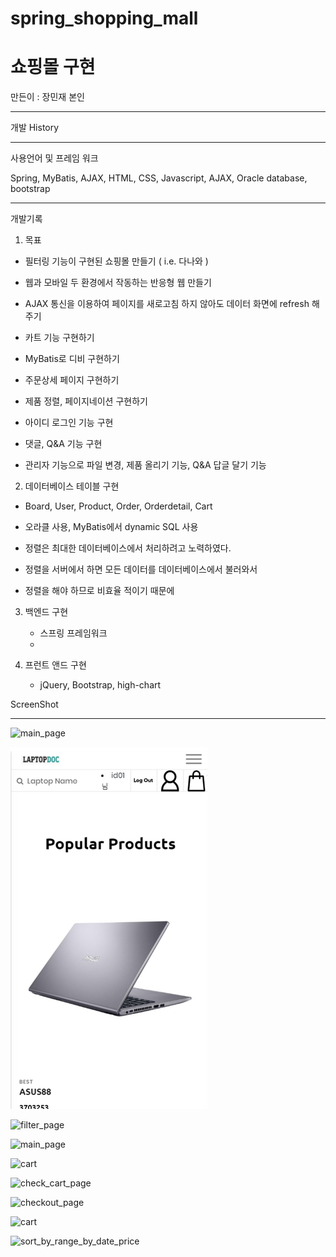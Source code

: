 # spring_shopping_mall

# 쇼핑몰 구현

만든이 :  장민재 본인 

***

개발 History

---

사용언어 및 프레임 워크

Spring, MyBatis, AJAX, HTML, CSS, Javascript, AJAX, Oracle database, bootstrap

---

개발기록

1.  목표

   * 필터링 기능이 구현된 쇼핑몰 만들기 ( i.e. 다나와 ) 

   * 웹과 모바일 두 환경에서 작동하는 반응형 웹 만들기

   * AJAX 통신을 이용하여 페이지를 새로고침 하지 않아도 데이터 화면에 refresh 해주기 

   * 카트 기능 구현하기

   * MyBatis로 디비 구현하기 

   * 주문상세 페이지 구현하기

   * 제품 정렬, 페이지네이션 구현하기

   * 아이디 로그인 기능 구현

   * 댓글, Q&A 기능 구현 

   * 관리자 기능으로 파일 변경, 제품 올리기 기능, Q&A 답글 달기 기능

     

2.  데이터베이스 테이블 구현

   * Board, User, Product, Order, Orderdetail, Cart 

   * 오라클 사용, MyBatis에서 dynamic SQL 사용

   * 정렬은 최대한 데이터베이스에서 처리하려고 노력하였다.

   * 정렬을 서버에서 하면 모든 데이터를 데이터베이스에서 불러와서

   * 정렬을 해야 하므로 비효율 적이기 때문에 

     

     

3. 백엔드 구현 
   * 스프링 프레임워크 
   * 

4. 프런트 앤드 구현 
   
   * jQuery, Bootstrap, high-chart 

ScreenShot

---

<div><img width="158" alt="main_page" src="https://user-images.githubusercontent.com/12855243/71302631-e50a4480-23f0-11ea-8ed0-42ebae49463f.PNG"></div>

<div>

![main_page](./img/main_page.png)</div>

<div></div>









![filter_page](C:\Users\wkdan\newboot\img_for_git\filter_page.PNG)





![main_page](C:\Users\wkdan\newboot\img_for_git\admin_page.PNG)







![cart](C:\Users\wkdan\newboot\img_for_git\cart.PNG)

![check_cart_page](C:\Users\wkdan\newboot\img_for_git\check_cart_page.PNG)

![checkout_page](C:\Users\wkdan\newboot\img_for_git\checkout_page.PNG)



![cart](C:\Users\wkdan\newboot\img_for_git\q&a.PNG)

![sort_by_range_by_date_price](C:\Users\wkdan\newboot\img_for_git\sort_by_range_by_date_price.PNG)







